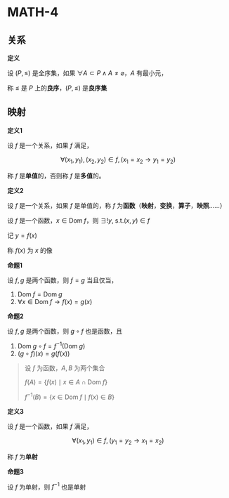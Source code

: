 # MATH-4

## 关系

**定义**

设 $(P, \leq)$ 是全序集，如果 $\forall A \subset P \wedge A \neq \varnothing$，$A$ 有最小元，

称 $\leq$ 是 $P$ 上的**良序**，$(P, \leq)$ 是**良序集**

## 映射

**定义1**

设 $f$ 是一个关系，如果 $f$ 满足，

$$
\forall (x_{1}, y_{1}), (x_{2}, y_{2})\in f, (x_{1}=x_{2}\to y_{1}=y_{2})
$$

称 $f$ 是**单值**的，否则称 $f$ 是**多值**的。

**定义2**

设 $f$ 是一个关系，如果 $f$ 是单值的，称 $f$ 为**函数**（**映射**，**变换**，**算子**，**映照**……）

设 $f$ 是一个函数，$x\in \mathrm{Dom} \; f$，则 $\exists ! y, \; \text{s.t.} (x, y) \in f$

记 $y=f(x)$

称 $f(x)$ 为 $x$ 的像

**命题1**

设 $f,g$ 是两个函数，则 $f=g$ 当且仅当，

1. $\mathrm{Dom} \; f=\mathrm{Dom} \; g$
2. $\forall x \in \mathrm{Dom} \; f \to f(x)=g(x)$

**命题2**

设 $f,g$ 是两个函数，则 $g \circ f$ 也是函数，且

1. $\mathrm{Dom} \; g \circ f= f^{-1}(\mathrm{Dom} \; g)$
2. $(g\circ f)(x)=g(f(x))$

> 设 $f$ 为函数，$A,B$ 为两个集合
> 
> $f(A)=\{f(x)\mid x \in A \cap \mathrm{Dom} \; f\}$
> 
> $f^{-1}(B)=\{x\in \mathrm{Dom}\; f \mid f(x) \in B\}$

**定义3**

设 $f$ 是一个函数，如果 $f$ 满足，

$$
\forall (x_{1},y_{1})\in f, (y_{1}=y_{2}\to x_{1}=x_{2})
$$

称 $f$ 为**单射**

**命题3**

设 $f$ 为单射，则 $f^{-1}$ 也是单射

